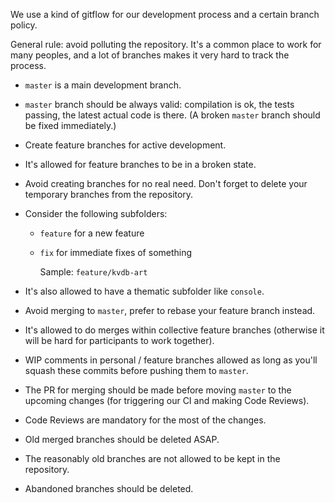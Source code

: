 We use a kind of gitflow for our development process and a certain branch policy.

General rule: avoid polluting the repository. It's a common place to work for many peoples, and a lot of branches makes it very hard to track the process.

- `master` is a main development branch.
- `master` branch should be always valid: compilation is ok, the tests passing, the latest actual code is there. (A broken `master` branch should be fixed immediately.)
- Create feature branches for active development.
- It's allowed for feature branches to be in a broken state.
- Avoid creating branches for no real need. Don't forget to delete your temporary branches from the repository.
- Consider the following subfolders:
    - `feature` for a new feature
    - `fix` for immediate fixes of something

        Sample: `feature/kvdb-art`

- It's also allowed to have a thematic subfolder like `console`.
- Avoid merging to `master`, prefer to rebase your feature branch instead.
- It's allowed to do merges within collective feature branches (otherwise it will be hard for participants to work together).
- WIP comments in personal / feature branches allowed as long as you'll squash these commits before pushing them to `master`.
- The PR for merging should be made before moving `master` to the upcoming changes (for triggering our CI and making Code Reviews).
- Code Reviews are mandatory for the most of the changes.
- Old merged branches should be deleted ASAP.
- The reasonably old branches are not allowed to be kept in the repository.
- Abandoned branches should be deleted.
